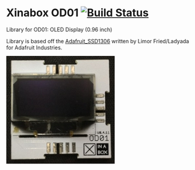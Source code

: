 
# Xinabox OD01 [![Build Status](https://travis-ci.org/xinabox/OD01.svg?branch=master)](https://travis-ci.org/xinabox/OD01)
Library for OD01: OLED Display (0.96 inch)

Library is based off the [Adafruit_SSD1306](https://github.com/adafruit/Adafruit_SSD1306) written by Limor Fried/Ladyada for Adafruit Industries.

![alt text](extras/OD01.png "Description goes here")
